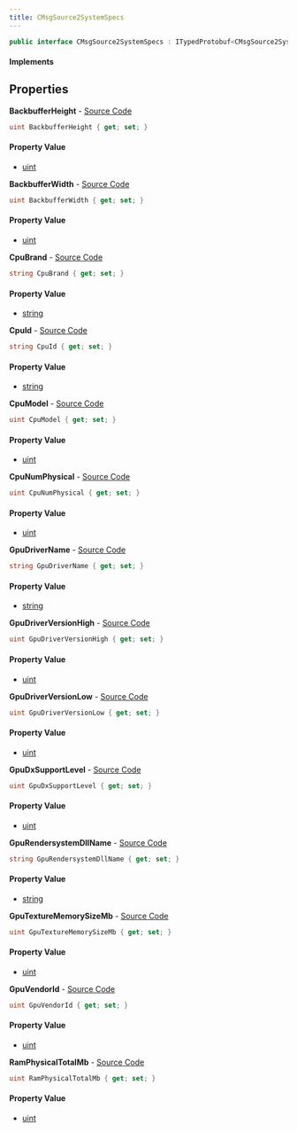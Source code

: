 ```yaml
---
title: CMsgSource2SystemSpecs
---
```


```csharp
public interface CMsgSource2SystemSpecs : ITypedProtobuf<CMsgSource2SystemSpecs>, INativeHandle
```

#### Implements

## Properties

**BackbufferHeight** - [Source Code](https://github.com/swiftly-solution/swiftlys2/blob/master/managed/src/SwiftlyS2.Generated/Protobufs/Interfaces/CMsgSource2SystemSpecs.cs#L52)

```csharp
uint BackbufferHeight { get; set; }
```

#### Property Value

- [uint](https://learn.microsoft.com/dotnet/api/system.uint32)

**BackbufferWidth** - [Source Code](https://github.com/swiftly-solution/swiftlys2/blob/master/managed/src/SwiftlyS2.Generated/Protobufs/Interfaces/CMsgSource2SystemSpecs.cs#L49)

```csharp
uint BackbufferWidth { get; set; }
```

#### Property Value

- [uint](https://learn.microsoft.com/dotnet/api/system.uint32)

**CpuBrand** - [Source Code](https://github.com/swiftly-solution/swiftlys2/blob/master/managed/src/SwiftlyS2.Generated/Protobufs/Interfaces/CMsgSource2SystemSpecs.cs#L16)

```csharp
string CpuBrand { get; set; }
```

#### Property Value

- [string](https://learn.microsoft.com/dotnet/api/system.string)

**CpuId** - [Source Code](https://github.com/swiftly-solution/swiftlys2/blob/master/managed/src/SwiftlyS2.Generated/Protobufs/Interfaces/CMsgSource2SystemSpecs.cs#L13)

```csharp
string CpuId { get; set; }
```

#### Property Value

- [string](https://learn.microsoft.com/dotnet/api/system.string)

**CpuModel** - [Source Code](https://github.com/swiftly-solution/swiftlys2/blob/master/managed/src/SwiftlyS2.Generated/Protobufs/Interfaces/CMsgSource2SystemSpecs.cs#L19)

```csharp
uint CpuModel { get; set; }
```

#### Property Value

- [uint](https://learn.microsoft.com/dotnet/api/system.uint32)

**CpuNumPhysical** - [Source Code](https://github.com/swiftly-solution/swiftlys2/blob/master/managed/src/SwiftlyS2.Generated/Protobufs/Interfaces/CMsgSource2SystemSpecs.cs#L22)

```csharp
uint CpuNumPhysical { get; set; }
```

#### Property Value

- [uint](https://learn.microsoft.com/dotnet/api/system.uint32)

**GpuDriverName** - [Source Code](https://github.com/swiftly-solution/swiftlys2/blob/master/managed/src/SwiftlyS2.Generated/Protobufs/Interfaces/CMsgSource2SystemSpecs.cs#L34)

```csharp
string GpuDriverName { get; set; }
```

#### Property Value

- [string](https://learn.microsoft.com/dotnet/api/system.string)

**GpuDriverVersionHigh** - [Source Code](https://github.com/swiftly-solution/swiftlys2/blob/master/managed/src/SwiftlyS2.Generated/Protobufs/Interfaces/CMsgSource2SystemSpecs.cs#L37)

```csharp
uint GpuDriverVersionHigh { get; set; }
```

#### Property Value

- [uint](https://learn.microsoft.com/dotnet/api/system.uint32)

**GpuDriverVersionLow** - [Source Code](https://github.com/swiftly-solution/swiftlys2/blob/master/managed/src/SwiftlyS2.Generated/Protobufs/Interfaces/CMsgSource2SystemSpecs.cs#L40)

```csharp
uint GpuDriverVersionLow { get; set; }
```

#### Property Value

- [uint](https://learn.microsoft.com/dotnet/api/system.uint32)

**GpuDxSupportLevel** - [Source Code](https://github.com/swiftly-solution/swiftlys2/blob/master/managed/src/SwiftlyS2.Generated/Protobufs/Interfaces/CMsgSource2SystemSpecs.cs#L43)

```csharp
uint GpuDxSupportLevel { get; set; }
```

#### Property Value

- [uint](https://learn.microsoft.com/dotnet/api/system.uint32)

**GpuRendersystemDllName** - [Source Code](https://github.com/swiftly-solution/swiftlys2/blob/master/managed/src/SwiftlyS2.Generated/Protobufs/Interfaces/CMsgSource2SystemSpecs.cs#L28)

```csharp
string GpuRendersystemDllName { get; set; }
```

#### Property Value

- [string](https://learn.microsoft.com/dotnet/api/system.string)

**GpuTextureMemorySizeMb** - [Source Code](https://github.com/swiftly-solution/swiftlys2/blob/master/managed/src/SwiftlyS2.Generated/Protobufs/Interfaces/CMsgSource2SystemSpecs.cs#L46)

```csharp
uint GpuTextureMemorySizeMb { get; set; }
```

#### Property Value

- [uint](https://learn.microsoft.com/dotnet/api/system.uint32)

**GpuVendorId** - [Source Code](https://github.com/swiftly-solution/swiftlys2/blob/master/managed/src/SwiftlyS2.Generated/Protobufs/Interfaces/CMsgSource2SystemSpecs.cs#L31)

```csharp
uint GpuVendorId { get; set; }
```

#### Property Value

- [uint](https://learn.microsoft.com/dotnet/api/system.uint32)

**RamPhysicalTotalMb** - [Source Code](https://github.com/swiftly-solution/swiftlys2/blob/master/managed/src/SwiftlyS2.Generated/Protobufs/Interfaces/CMsgSource2SystemSpecs.cs#L25)

```csharp
uint RamPhysicalTotalMb { get; set; }
```

#### Property Value

- [uint](https://learn.microsoft.com/dotnet/api/system.uint32)

